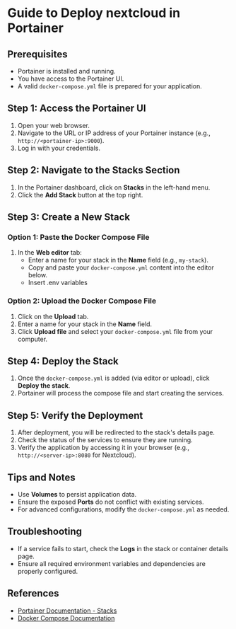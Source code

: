 # Guide to Deploy nextcloud in Portainer

## Prerequisites
- Portainer is installed and running.
- You have access to the Portainer UI.
- A valid `docker-compose.yml` file is prepared for your application.

## Step 1: Access the Portainer UI
1. Open your web browser.
2. Navigate to the URL or IP address of your Portainer instance (e.g., `http://<portainer-ip>:9000`).
3. Log in with your credentials.

## Step 2: Navigate to the Stacks Section
1. In the Portainer dashboard, click on **Stacks** in the left-hand menu.
2. Click the **Add Stack** button at the top right.

## Step 3: Create a New Stack
### Option 1: Paste the Docker Compose File
1. In the **Web editor** tab:
   - Enter a name for your stack in the **Name** field (e.g., `my-stack`).
   - Copy and paste your `docker-compose.yml` content into the editor below.
   - Insert .env variables
   
### Option 2: Upload the Docker Compose File
1. Click on the **Upload** tab.
2. Enter a name for your stack in the **Name** field.
3. Click **Upload file** and select your `docker-compose.yml` file from your computer.


## Step 4: Deploy the Stack
1. Once the `docker-compose.yml` is added (via editor or upload), click **Deploy the stack**.
2. Portainer will process the compose file and start creating the services.

## Step 5: Verify the Deployment
1. After deployment, you will be redirected to the stack's details page.
2. Check the status of the services to ensure they are running.
3. Verify the application by accessing it in your browser (e.g., `http://<server-ip>:8080` for Nextcloud).

## Tips and Notes
- Use **Volumes** to persist application data.
- Ensure the exposed **Ports** do not conflict with existing services.
- For advanced configurations, modify the `docker-compose.yml` as needed.

## Troubleshooting
- If a service fails to start, check the **Logs** in the stack or container details page.
- Ensure all required environment variables and dependencies are properly configured.

## References
- [Portainer Documentation - Stacks](https://documentation.portainer.io/v2.0/stacks/)
- [Docker Compose Documentation](https://docs.docker.com/compose/)
